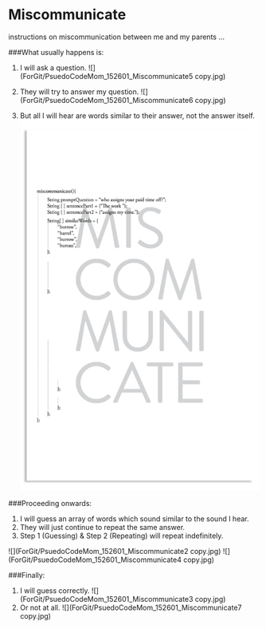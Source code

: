 # Miscommunicate
instructions on miscommunication between me and my parents 
...

###What usually happens is:

1. I will ask a question.
![](ForGit/PsuedoCodeMom_152601_Miscommunicate5 copy.jpg)

2. They will try to answer my question.
![](ForGit/PsuedoCodeMom_152601_Miscommunicate6 copy.jpg)
3. But all I will hear are words similar to their answer, not the answer itself.
![](ForGit/PsuedoCodeMom_152601_Miscommunicate.jpg)

###Proceeding onwards:

1. I will guess an array of words which sound similar to the sound I hear.
2. They will just continue to repeat the same answer. 
3. Step 1 (Guessing) & Step 2 (Repeating) will repeat indefinitely.

![](ForGit/PsuedoCodeMom_152601_Miscommunicate2 copy.jpg)
![](ForGit/PsuedoCodeMom_152601_Miscommunicate4 copy.jpg)

###Finally:

1. I will guess correctly.
![](ForGit/PsuedoCodeMom_152601_Miscommunicate3 copy.jpg)
2. Or not at all.
![](ForGit/PsuedoCodeMom_152601_Miscommunicate7 copy.jpg)
